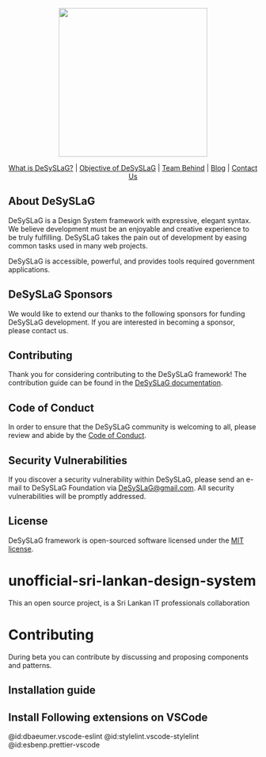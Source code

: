 <p align="center">
<a href="https://www.desyslag.lk/?utm_source=github&utm_medium=landing&utm_campaign=gen" target="_blank">
<img src="https://www.desyslag.lk/wp-content/uploads/2021/07/DeSySLag.png" width="300">
</a>
</p>

<p align="center">
<a href="https://www.desyslag.lk/what-is-the-desyslag-by-sri-lankan-open-source-community/?utm_source=github&utm_medium=landing&utm_campaign=gen">What is DeSySLaG?</a> | 
<a href="https://www.desyslag.lk/what-is-the-objective-of-desyslag-design-system/?utm_source=github&utm_medium=landing&utm_campaign=gen">Objective of DeSySLaG</a> | 
<a href="https://www.desyslag.lk/team/?utm_source=github&utm_medium=landing&utm_campaign=gen">Team Behind</a> | 
<a href="https://www.desyslag.lk/blog/?utm_source=github&utm_medium=landing&utm_campaign=gen">Blog</a> | 
<a href="https://www.DeSySLaG.lk/contact-us/?utm_source=github&utm_medium=landing&utm_campaign=gen">Contact Us</a>
</p>

## About DeSySLaG

DeSySLaG is a Design System framework with expressive, elegant syntax. We believe development must be an enjoyable and creative experience to be truly fulfilling. DeSySLaG takes the pain out of development by easing common tasks used in many web projects.

DeSySLaG is accessible, powerful, and provides tools required government applications.

## DeSySLaG Sponsors

We would like to extend our thanks to the following sponsors for funding DeSySLaG development. If you are interested in becoming a sponsor, please contact us.

## Contributing

Thank you for considering contributing to the DeSySLaG framework! The contribution guide can be found in the [DeSySLaG documentation](https://www.desyslag.lk/desyslag-contribution-guide/).

## Code of Conduct

In order to ensure that the DeSySLaG community is welcoming to all, please review and abide by the [Code of Conduct](https://www.desyslag.lk/code-of-conduct/).

## Security Vulnerabilities

If you discover a security vulnerability within DeSySLaG, please send an e-mail to DeSySLaG Foundation via [DeSySLaG@gmail.com](mailto:DeSySLaG@gmail.com). All security vulnerabilities will be promptly addressed.

## License

DeSySLaG framework is open-sourced software licensed under the [MIT license](https://opensource.org/licenses/MIT).

# unofficial-sri-lankan-design-system

This an open source project, is a Sri Lankan IT professionals collaboration

# Contributing

During beta you can contribute by discussing and proposing components and patterns.

## Installation guide

## Install Following extensions on VSCode

@id:dbaeumer.vscode-eslint @id:stylelint.vscode-stylelint @id:esbenp.prettier-vscode
